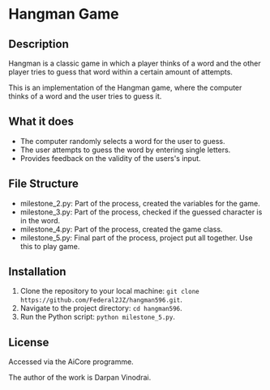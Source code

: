 # Hangman Game
## Description
Hangman is a classic game in which a player thinks of a word and the other player tries to guess that word within a certain amount of attempts.

This is an implementation of the Hangman game, where the computer thinks of a word and the user tries to guess it. 

## What it does
- The computer randomly selects a word for the user to guess.
- The user attempts to guess the word by entering single letters.
- Provides feedback on the validity of the users's input.

## File Structure
- milestone_2.py: Part of the process, created the variables for the game.
- milestone_3.py: Part of the process, checked if the guessed character is in the word.
- milestone_4.py: Part of the process, created the game class.
- milestone_5.py: Final part of the process, project put all together. Use this to play game.

## Installation
1. Clone the repository to your local machine: ```git clone https://github.com/Federal2JZ/hangman596.git```.
2. Navigate to the project directory: ```cd hangman596```.
3. Run the Python script: ```python milestone_5.py```.

## License
 Accessed via the AiCore programme.

The author of the work is Darpan Vinodrai.
